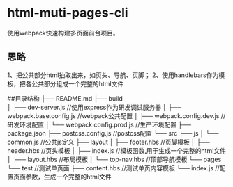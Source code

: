 # html-muti-pages-cli
使用webpack快速构建多页面前台项目。

## 思路
1、把公共部分html抽取出来，如页头、导航、页脚；
2、使用handlebars作为模板，把各公共部分组成一个完整的html文件

##目录结构
├── README.md
├── build    
│   ├── dev-server.js   //使用express作为研发调试服务器
│   ├── webpack.base.config.js   //webpack公共配置
│   ├── webpack.config.dev.js     //研发环境配置
│   └── webpack.config.prod.js   //生产环境配置
├── package.json
├── postcss.config.js  //postcss配置
└── src
    ├── js
    │   └── common.js  //公共js定义
    ├── layout
    │   ├── footer.hbs  //页脚模板
    │   ├── header.hbs  //页头模板
    │   ├── index.js  //模板函数,用于生成一个完整的html文件
    │   ├── layout.hbs  //布局模板
    │   └── top-nav.hbs //顶部导航模板
    └── pages
        └── test    //测试单页面
            ├── content.hbs   //测试单页内容模板
            └── index.js      //配置页面参数，生成一个完整的html文件